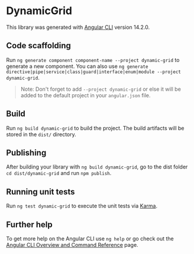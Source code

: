 # DynamicGrid

This library was generated with [Angular CLI](https://github.com/angular/angular-cli) version 14.2.0.

## Code scaffolding

Run `ng generate component component-name --project dynamic-grid` to generate a new component. You can also use `ng generate directive|pipe|service|class|guard|interface|enum|module --project dynamic-grid`.
> Note: Don't forget to add `--project dynamic-grid` or else it will be added to the default project in your `angular.json` file. 

## Build

Run `ng build dynamic-grid` to build the project. The build artifacts will be stored in the `dist/` directory.

## Publishing

After building your library with `ng build dynamic-grid`, go to the dist folder `cd dist/dynamic-grid` and run `npm publish`.

## Running unit tests

Run `ng test dynamic-grid` to execute the unit tests via [Karma](https://karma-runner.github.io).

## Further help

To get more help on the Angular CLI use `ng help` or go check out the [Angular CLI Overview and Command Reference](https://angular.io/cli) page.
